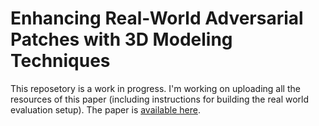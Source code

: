 # Enhancing Real-World Adversarial Patches with 3D Modeling Techniques
This reposetory is a work in progress. I'm working on uploading all the resources of this paper (including instructions for building the real world evaluation setup). 
The paper is [available here](https://arxiv.org/abs/2102.05334).
